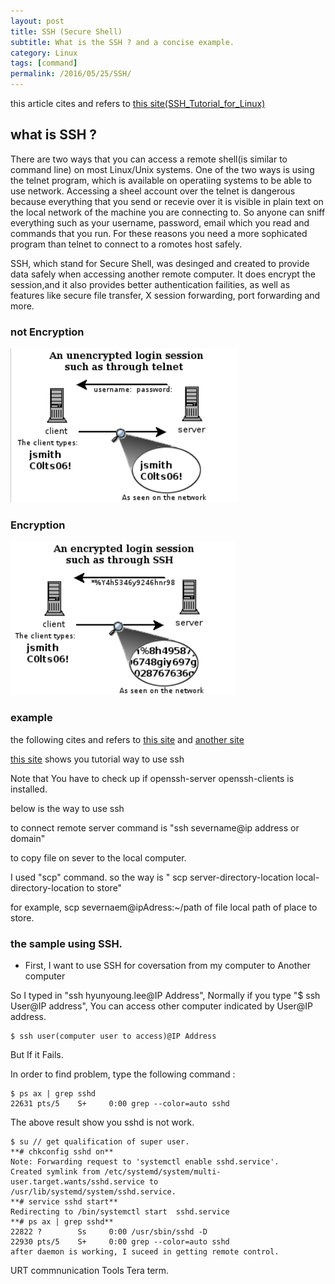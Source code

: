 ```yaml
---
layout: post
title: SSH (Secure Shell)
subtitle: What is the SSH ? and a concise example.
category: Linux
tags: [command]
permalink: /2016/05/25/SSH/
---
```


this article cites and refers to [this site(SSH_Tutorial_for_Linux)](http://support.suso.com/supki/SSH_Tutorial_for_Linux)

## what is SSH ?

  There are two ways that you can access a remote shell(is similar to command line) on most Linux/Unix systems.
  One of the two ways is using the telnet program, which is available on operatiing systems to be able to use network.
  Accessing a sheel account over the telnet is dangerous because everything that you send or recevie over it is visible in plain text on the local network of the machine you are connecting to.
  So anyone can sniff everything such as your username, password, email which you read and commands that you run. 
  For these reasons you need a more sophicated program than telnet to connect to a romotes host safely.
  
  SSH, which stand for Secure Shell, was desinged and created to provide data safely when accessing another remote computer.
  It does encrypt the session,and it also provides better authentication failities, as well as features like secure file transfer, X session forwarding, port forwarding and more.
  
### not Encryption

  ![](/img/Image/Linux/2016-05-25-SSH/SSH_unencrytion.png)
  

  
### Encryption

  ![](/img/Image/Linux/2016-05-25-SSH/SSH_encrytion.png)
  
### example

the following cites and refers to [this site](http://www.server-world.info/en/note?os=CentOS_7&p=ssh&f=2) and [another site](http://www.hypexr.org/linux_scp_help.php)

[this site](http://www.cyberciti.biz/faq/centos-ssh/) shows you tutorial way to use ssh 

Note that You have to check up if openssh-server openssh-clients is installed.

below is the way to use ssh

  to connect remote server 
    command is "ssh severname@ip address or domain"
     
  to copy file on sever to the local computer. 
  
  I used "scp" command. so the way is " scp server-directory-location  local-directory-location to store"
  
  for example,
  scp severnaem@ipAdress:~/path of file local path of place to store. 
  

### the sample using SSH. 

 - First, I want to use SSH for coversation from my computer to Another computer
 
  So I typed in "ssh hyunyoung.lee@IP Address", Normally if you type "$ ssh User@IP address", You can access other computer indicated by User@IP address.
  
```
$ ssh user(computer user to access)@IP Address
```
  
  But If it Fails. 

  In order to find problem, type the following command :

```shell
$ ps ax | grep sshd      
22631 pts/5    S+     0:00 grep --color=auto sshd    
```

  The above result show you sshd is not work. 
 
```
$ su // get qualification of super user.  
**# chkconfig sshd on**   
Note: Forwarding request to 'systemctl enable sshd.service'.   
Created symlink from /etc/systemd/system/multi-user.target.wants/sshd.service to /usr/lib/systemd/system/sshd.service.   
**# service sshd start**   
Redirecting to /bin/systemctl start  sshd.service   
**# ps ax | grep sshd**   
22822 ?        Ss     0:00 /usr/sbin/sshd -D   
22930 pts/5    S+     0:00 grep --color=auto sshd   
after daemon is working, I suceed in getting remote control.     
```

URT commnunication Tools Tera term. 
  
